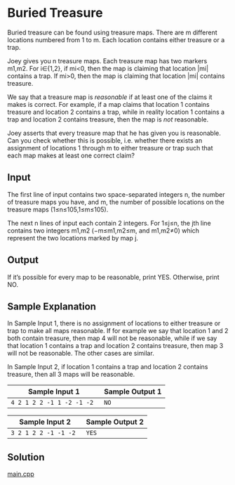 # Buried Treasure

Buried treasure can be found using treasure maps. There are m different locations numbered from 1 to m. Each location contains either treasure or a trap.

Joey gives you n treasure maps. Each treasure map has two markers m1,m2. For i∈{1,2}, if mi<0, then the map is claiming that location |mi| contains a trap. If mi>0, then the map is claiming that location |mi| contains treasure.

We say that a treasure map is *reasonable* if at least one of the claims it makes is correct. For example, if a map claims that location 1 contains treasure and location 2 contains a trap, while in reality location 1 contains a trap and location 2 contains treasure, then the map is *not* reasonable.

Joey asserts that every treasure map that he has given you is reasonable. Can you check whether this is possible, i.e. whether there exists an assignment of locations 1 through m to either treasure or trap such that each map makes at least one correct claim?

## Input

The first line of input contains two space-separated integers n, the number of treasure maps you have, and m, the number of possible locations on the treasure maps (1≤n≤105,1≤m≤105).

The next n lines of input each contain 2 integers. For 1≤j≤n, the jth line contains two integers m1,m2 (−m≤m1,m2≤m, and m1,m2≠0) which represent the two locations marked by map j.

## Output

If it’s possible for every map to be reasonable, print YES. Otherwise, print NO.

## Sample Explanation

In Sample Input 1, there is no assignment of locations to either treasure or trap to make all maps reasonable. If for example we say that location 1 and 2 both contain treasure, then map 4 will not be reasonable, while if we say that location 1 contains a trap and location 2 contains treasure, then map 3 will not be reasonable. The other cases are similar.

In Sample Input 2, if location 1 contains a trap and location 2 contains treasure, then all 3 maps will be reasonable.

| Sample Input 1             | Sample Output 1 |
| -------------------------- | --------------- |
| `4 2 1 2 2 -1 1 -2 -1 -2 ` | `NO `           |

| Sample Input 2        | Sample Output 2 |
| --------------------- | --------------- |
| `3 2 1 2 2 -1 -1 -2 ` | `YES`           |

## Solution

[main.cpp](main.cpp)